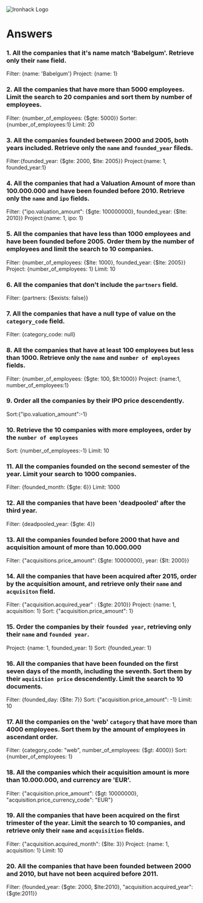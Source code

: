 ![Ironhack Logo](https://i.imgur.com/1QgrNNw.png)

# Answers

### 1. All the companies that it's name match 'Babelgum'. Retrieve only their `name` field.

<!-- Your Code Goes Here -->
Filter: {name: 'Babelgum'}
Project: {name: 1}

### 2. All the companies that have more than 5000 employees. Limit the search to 20 companies and sort them by **number of employees**.

<!-- Your Code Goes Here -->
Filter: {number_of_employees: {$gte: 5000}}
Sorter: {number_of_employees:1}
Limit: 20


### 3. All the companies founded between 2000 and 2005, both years included. Retrieve only the `name` and `founded_year` fileds.
<!-- Your Code Goes Here -->
Filter:{founded_year: {$gte: 2000, $lte: 2005}}
Project:{name: 1, founded_year:1}

### 4. All the companies that had a Valuation Amount of more than 100.000.000 and have been founded before 2010. Retrieve only the `name` and `ipo` fields.
Filter: {"ipo.valuation_amount": {$gte: 100000000}, founded_year: {$lte: 2010}}
Project:{name: 1, ipo: 1}

<!-- Your Code Goes Here -->


### 5. All the companies that have less than 1000 employees and have been founded before 2005. Order them by the number of employees and limit the search to 10 companies.
Filter: {number_of_employees: {$lte: 1000}, founded_year: {$lte: 2005}}
Project: {number_of_employees: 1}
Limit: 10

<!-- Your Code Goes Here -->

### 6. All the companies that don't include the `partners` field.

<!-- Your Code Goes Here -->
Filter: {partners: {$exists: false}}

### 7. All the companies that have a null type of value on the `category_code` field.

<!-- Your Code Goes Here -->
Filter: {category_code: null}

### 8. All the companies that have at least 100 employees but less than 1000. Retrieve only the `name` and `number of employees` fields.

<!-- Your Code Goes Here -->
Filter: {number_of_employees: {$gte: 100, $lt:1000}}
Project: {name:1, number_of_employees:1}

### 9. Order all the companies by their IPO price descendently.

<!-- Your Code Goes Here -->
Sort:{"ipo.valuation_amount":-1}

### 10. Retrieve the 10 companies with more employees, order by the `number of employees`

<!-- Your Code Goes Here -->
Sort: {number_of_employees:-1}
Limit: 10

### 11. All the companies founded on the second semester of the year. Limit your search to 1000 companies.

<!-- Your Code Goes Here -->
Filter: {founded_month: {$gte: 6}}
Limit: 1000

### 12. All the companies that have been 'deadpooled' after the third year.

<!-- Your Code Goes Here -->
Filter: {deadpooled_year: {$gte: 4}}

### 13. All the companies founded before 2000 that have and acquisition amount of more than 10.000.000

<!-- Your Code Goes Here -->
Filter: {"acquisitions.price_amount": {$gte: 10000000}, year: {$lt: 2000}}

### 14. All the companies that have been acquired after 2015, order by the acquisition amount, and retrieve only their `name` and `acquisiton` field.

<!-- Your Code Goes Here -->
Filter: {"acquisition.acquired_year" : {$gte: 2010}}
Project: {name: 1, acquisition: 1}
Sort: {"acquisition.price_amount": 1}


### 15. Order the companies by their `founded year`, retrieving only their `name` and `founded year`.

<!-- Your Code Goes Here -->
Project: {name: 1, founded_year: 1}
Sort: {founded_year: 1}

### 16. All the companies that have been founded on the first seven days of the month, including the seventh. Sort them by their `aquisition price` descendently. Limit the search to 10 documents.

<!-- Your Code Goes Here -->
Filter: {founded_day: {$lte: 7}}
Sort: {"acquisition.price_amount": -1}
Limit: 10

### 17. All the companies on the 'web' `category` that have more than 4000 employees. Sort them by the amount of employees in ascendant order.

<!-- Your Code Goes Here -->
Filter: {category_code: "web", number_of_employees: {$gt: 4000}}
Sort: {number_of_employees: 1}

### 18. All the companies which their acquisition amount is more than 10.000.000, and currency are 'EUR'.

<!-- Your Code Goes Here -->
Filter: {"acquisition.price_amount": {$gt: 10000000}, "acquisition.price_currency_code": "EUR"}

### 19. All the companies that have been acquired on the first trimester of the year. Limit the search to 10 companies, and retrieve only their `name` and `acquisition` fields.

<!-- Your Code Goes Here -->
Filter: {"acquisition.acquired_month": {$lte: 3}}
Project: {name: 1, acquisition: 1}
Limit: 10

### 20. All the companies that have been founded between 2000 and 2010, but have not been acquired before 2011.

<!-- Your Code Goes Here -->
Filter: {founded_year: {$gte: 2000, $lte:2010}, "acquisition.acquired_year": {$gte:2011}}
